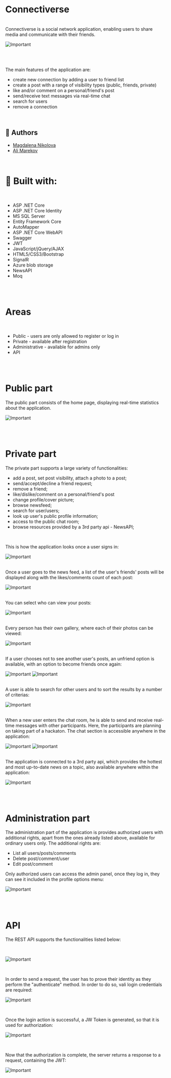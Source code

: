# Connectiverse

<br/>
Connectiverse is a social network application, enabling users to share media and communicate with their friends.
<br/>

![Important](Images/HomePage.png)

<br/>
<br/>

The main features of the application are:
- create new connection by adding a user to friend list
- create a post with a range of visibility types (public, friends, private)
- like and/or comment on a personal/friend's post
- send/receive text messages via real-time chat
- search for users
- remove a connection

<br/>

## :handshake: Authors

- [Magdalena Nikolova](https://gitlab.com/maginikolova)
- [Ali Marekov](https://gitlab.com/marekov)
<br/>


# :construction_worker: Built with:

<br/>

- ASP .NET Core
- ASP .NET Core Identity
- MS SQL Server
- Entity Framework Core
- AutoMapper
- ASP .NET Core WebAPI
- Swagger
- JWT
- JavaScript/jQuery/AJAX
- HTML5/CSS3/Bootstrap
- SignalR
- Azure blob storage
- NewsAPI
- Moq

<br/>
<br/>

# Areas

<br/>

- Public - users are only allowed to register or log in
- Private - available after registration
- Administrative - available for admins only
- API

<br/>
<br/>

# Public part

The public part consists of the home page, displaying real-time statistics about the application.

![Important](Images/HomePageStatistics.png)

<br/>
<br/>

# Private part

The private part supports a large variety of functionalities:

- add a post, set post visibility, attach a photo to a post;
- send/accept/decline a friend request;
- remove a friend;
- like/dislike/comment on a personal/friend's post
- change profile/cover picture;
- browse newsfeed;
- search for user/users;
- look up user's public profile information;
- access to the public chat room;
- browse resources provided by a 3rd party api - NewsAPI;

<br/>

This is how the application looks once a user signs in:

![Important](Images/UserProfile.png)

<br/>
Once a user goes to the news feed, a list of the user's friends' posts will be displayed along with the likes/comments count of each post:

![Important](Images/NewsFeed.png)


<br/>
You can select who can view your posts:

![Important](Images/SetUpPostVisibility.png)

<br/>
Every person has their own gallery, where each of their photos can be viewed:

![Important](Images/PhotoGallery.png)

<br/>
If a user chooses not to see another user's posts, an unfriend option is available, with an option to become friends once again:

![Important](Images/RemoveFriend.png)
![Important](Images/RemovedFriend1.png)

<br/>
A user is able to search for other users and to sort the results by a number of criterias:

![Important](Images/Search1.png)

<br/>
When a new user enters the chat room, he is able to send and receive real-time messages with other participants. Here, the participants are planning on taking part of a hackaton. The chat section is accessible anywhere in the application:

![Important](Images/chat1.png)
![Important](Images/chat2.png)


<br/>
The application is connected to a 3rd party api, which provides the hottest and most up-to-date news on a topic, also available anywhere within the application:

![Important](Images/API.png)


<br/>
<br/>

# Administration part

The administration part of the application is provides authorized users with additional rights, apart from the ones already listed above, available for ordinary users only. The additional rights are:

- List all users/posts/comments
- Delete post/comment/user
- Edit post/comment

Only authorized users can access the admin panel, once they log in, they can see it included in the profile options menu:

![Important](Images/AdminPanel.png)


<br/>
<br/>

# API

The REST API supports the functionalities listed below:

<br/>

![Important](Images/Swagger.png)

<br/>

In order to send a request, the user has to prove their identity as they perform the "authenticate" method. In order to do so, vali login credentials are required:

![Important](Images/Auth.png)

<br/>

Once the login action is successful, a JW Token is generated, so that it is used for authorization:

![Important](Images/JWTAuth.png)

<br/>

Now that the authorization is complete, the server returns a response to a request, containing the JWT:

![Important](Images/GetUser1.png)